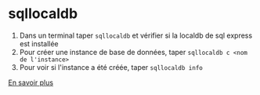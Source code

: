 # sqllocaldb

1. Dans un terminal taper `sqllocaldb` et vérifier si la localdb de sql express est installée
2. Pour créer une instance de base de données, taper `sqllocaldb c <nom de l'instance>`
3. Pour voir si l'instance a été créée, taper `sqllocaldb info`

[En savoir plus](https://learn.microsoft.com/fr-fr/sql/tools/sqllocaldb-utility?view=sql-server-ver16)